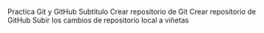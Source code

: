 Practica Git y GitHub
Subtitulo
Crear repositorio de Git
Crear repositorio de GitHub
Subir los cambios de repositorio local a viñetas
